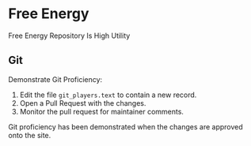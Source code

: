 # Free Energy

Free Energy Repository Is High Utility

## Git

Demonstrate Git Proficiency:

1. Edit the file `git_players.text` to contain a new record.
2. Open a Pull Request with the changes.
3. Monitor the pull request for maintainer comments.

Git proficiency has been demonstrated when the changes are approved onto the site.

